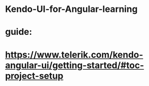 # Kendo-UI-for-Angular-learning
# guide:
# https://www.telerik.com/kendo-angular-ui/getting-started/#toc-project-setup